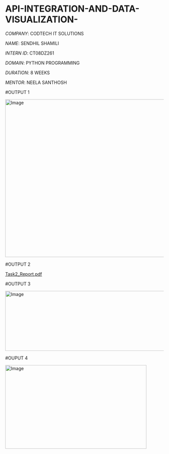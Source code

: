 # API-INTEGRATION-AND-DATA-VISUALIZATION-

*COMPANY*: CODTECH IT SOLUTIONS

*NAME*: SENDHIL SHAMILI

*INTERN ID*: CT08DZ261

*DOMAIN*: PYTHON PROGRAMMING

*DURATION*: 8 WEEKS

*MENTOR*: NEELA SANTHOSH

#OUTPUT 1

<img width="800" height="500" alt="Image" src="https://github.com/user-attachments/assets/9919fa30-8bb9-4e4a-955a-0ba8755ab4ee" />

#OUTPUT 2

[Task2_Report.pdf](https://github.com/user-attachments/files/22196943/Task2_Report.pdf)

#OUTPUT 3

<img width="549" height="190" alt="Image" src="https://github.com/user-attachments/assets/57329262-2cdb-4ee9-8b52-25ed2fbbcc3d" />

#OUPUT 4

<img width="449" height="265" alt="Image" src="https://github.com/user-attachments/assets/44f001c4-7cac-415f-b3db-4be2d861cb3e" />
